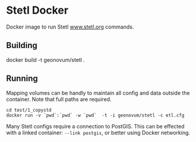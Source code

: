 # Stetl Docker

Docker image to run Stetl www.stetl.org commands.

## Building

docker build -t geonovum/stetl .

## Running

Mapping volumes can be handly to maintain all config and data outside the container. 
Note that full paths are required.

	cd test/1_copystd
	docker run -v `pwd`:`pwd` -w `pwd`  -t -i geonovum/stetl -c etl.cfg   

Many Stetl configs require a connection to PostGIS. This can be effected with a linked container: ``--link postgis``, or
better using Docker networking.